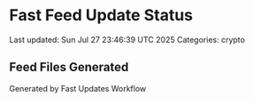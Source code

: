 # Fast Feed Update Status
Last updated: Sun Jul 27 23:46:39 UTC 2025
Categories: crypto

## Feed Files Generated

Generated by Fast Updates Workflow
